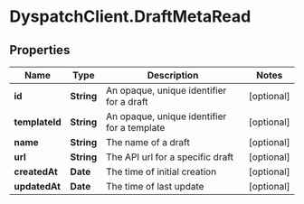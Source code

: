 # DyspatchClient.DraftMetaRead

## Properties

Name | Type | Description | Notes
------------ | ------------- | ------------- | -------------
**id** | **String** | An opaque, unique identifier for a draft | [optional] 
**templateId** | **String** | An opaque, unique identifier for a template | [optional] 
**name** | **String** | The name of a draft | [optional] 
**url** | **String** | The API url for a specific draft | [optional] 
**createdAt** | **Date** | The time of initial creation | [optional] 
**updatedAt** | **Date** | The time of last update | [optional] 


